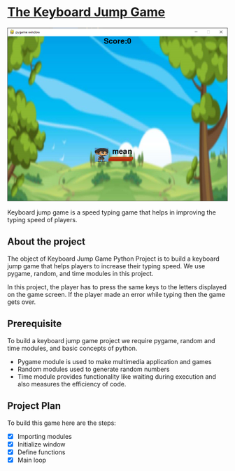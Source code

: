 # [The Keyboard Jump Game](https://data-flair.training/blogs/keyboard-jump-game-in-python/)

![img.png](img.png)

Keyboard jump game is a speed typing game that helps in improving the typing 
speed of players.

## About the project

The object of Keyboard Jump Game Python Project is to build a keyboard jump 
game that helps players to increase their typing speed. We use pygame, 
random, and time modules in this project.

In this project, the player has to press the same keys to the letters 
displayed on the game screen. If the player made an error while typing then 
the game gets over.

## Prerequisite

To build a keyboard jump game project we require pygame, random and time 
modules, and basic concepts of python.

- Pygame module is used to make multimedia application and games
- Random modules used to generate random numbers
- Time module provides functionality like waiting during execution and also 
   measures the efficiency of code.

## Project Plan

To build this game here are the steps:

- [X] Importing modules
- [X] Initialize window
- [X] Define functions
- [X] Main loop

